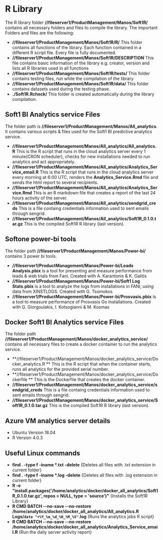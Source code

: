 
# R Library

The R library folder **//fileserver1/ProductManagement/Manos/Soft1R/**  contains all necessary folders and files to compile the 
library. The important Folders and files are the following:  

* **//fileserver1/ProductManagement/Manos/Soft1R/R/** This folder contains all functions of the library. Each function 
contained in a different R script file. Every file is fully documented.  
* **//fileserver1/ProductManagement/Manos/Soft1R/DESCRIPTION** This file contains basic information of the library 
e.g. creator, version and lists all R libraries used in all functions  
* **//fileserver1/ProductManagement/Manos/Soft1R/tests/** This folder contains testing files, run while the compilation
of the library  
* **//fileserver1/ProductManagement/Manos/Soft1R/data/** This folder contains datasets used during the testing phase.  
* **./Soft1R.Rcheck/** This folder is created automatically during the library 
compilation.  


## Soft1 BI Analytics service Files

The folder path is **//fileserver1/ProductManagement/Manos/All_analytics**. It contains various scripts & files used
for the Soft1 BI predictive analytics service.  

* **//fileserver1/ProductManagement/Manos/All_analytics/All_analytics.R** This is the R script that runs in the cloud
analytics server every 1 minute(CRON scheduler), checks for new installations needed to run analytics
and act appropriately.  
* **//fileserver1/ProductManagement/Manos/All_analytics/Analytics_Service_email.R** This is the R script that runs in 
the cloud analytics server every morning at 6:00 UTC, renders the **Analytics_Service.Rmd** 
file and sends the html report to several recipients.  
* **//fileserver1/ProductManagement/Manos/All_analytics/Analytics_Service.Rmd** This is an R markdown file that creates
a report of the last 24 hours activity of the server.  
* **//fileserver1/ProductManagement/Manos/All_analytics/sendgrid_creds** This is a file containg credentials information
used to sent emails through sengrid.  
* **//fileserver1/ProductManagement/Manos/All_analytics/Soft1R_0.1.0.tar.gz** This is the compiled Soft1R R library
(last version).


## Softone power-bi tools

The folder path **//fileserver1/ProductManagement/Manos/Power-bi/** contains 3 power bi tools.   

* **//fileserver1/ProductManagement/Manos/Power-bi/Leads Analysis.pbix** is a tool for presenting and measure performance
from leads & web trials from Fani. Created with A. Karantonis & K. Galitis   
* **//fileserver1/ProductManagement/Manos/Power-bi/Soft1 Log Stats.pbix** is a tool to analyze the logs from installations
in FANI, using data from XINSTLOGS. Created with G. Tsomokos  
* **//fileserver1/ProductManagement/Manos/Power-bi/Prosvasis.pbix** is a tool to measure performance of Prosvasis Go 
Installations. Created with G. Giorgoulakis, I. Kotsogianni & M. Kosmas


## Docker Soft1 BI Analytics service Files

The folder path **//fileserver1/ProductManagement/Manos/docker_analytics_service/** contains all necessary files to 
create a docker container to run the analytics service.   

* **//fileserver1/ProductManagement/Manos/docker_analytics_service/Docker_analytics.R ** This is the R script that
when the container starts, runs all analytics for the provided serial number.   
* **//fileserver1/ProductManagement/Manos/docker_analytics_service/Dockerfile ** This is the Dockerfile that creates the docker container.   
* **//fileserver1/ProductManagement/Manos/docker_analytics_service/sendgrid_creds** This is a file containg credentials information
used to sent emails through sengrid.  
* **//fileserver1/ProductManagement/Manos/docker_analytics_service/Soft1R_0.1.0.tar.gz** This is the compiled Soft1R R library
(last version).


## Azure VM analytics server details 

* Ubuntu Version 18.04  
* R Version 4.0.3  

## Useful Linux commands  

* **find . -type f -iname \*.txt -delete**  {Deletes all files with .txt extension in current folder}
* **find . -type f -iname \*.log -delete**  {Deletes all files with .log extension in current folder}   
* **R -e "install.packages('/home/analytics/docker/docker_all_analytics/Soft1R_0.1.0.tar.gz', repos = NULL, type = 'source')"** {Installs the Soft1R Library}   
* **R CMD BATCH --no-save --no-restore /home/analytics/docker/docker_all_analytics/All_analytics.R Logs/`date "+%Y_%m_%d_%H_%M_%S"`.log** {Runs the analytics jobs R script}   
* **R CMD BATCH --no-save --no-restore /home/analytics/docker/docker_all_analytics/Analytics_Service_email.R** {Run the daily server activity report}  






